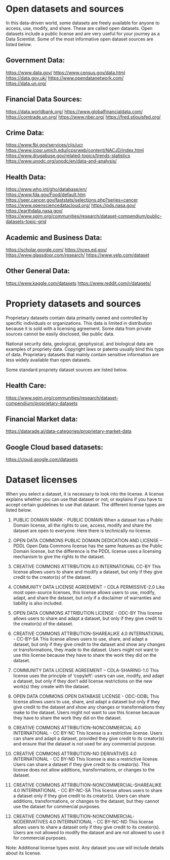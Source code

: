 # Open datasets and sources
In this data-driven world, some datasets are freely available for anyone to access, use, modify, and share. These are called open datasets.
Open datasets include a public license and are very useful for your journey as a Data Scientist. Some of the most informative open dataset sources are listed below.

## Government Data:

https://www.data.gov/
https://www.census.gov/data.html
https://data.gov.uk/
https://www.opendatanetwork.com/
https://data.un.org/

## Financial Data Sources:

https://data.worldbank.org/
https://www.globalfinancialdata.com/
https://comtrade.un.org/
https://www.nber.org/
https://fred.stlouisfed.org/

## Crime Data:

https://www.fbi.gov/services/cjis/ucr
https://www.icpsr.umich.edu/icpsrweb/content/NACJD/index.html
https://www.drugabuse.gov/related-topics/trends-statistics
https://www.unodc.org/unodc/en/data-and-analysis/

## Health Data:

https://www.who.int/gho/database/en/
https://www.fda.gov/Food/default.htm
https://seer.cancer.gov/faststats/selections.php?series=cancer
https://www.opensciencedatacloud.org/
https://pds.nasa.gov/
https://earthdata.nasa.gov/
https://www.sgim.org/communities/research/dataset-compendium/public-datasets-topic-grid

## Academic and Business Data:

https://scholar.google.com/
https://nces.ed.gov/
https://www.glassdoor.com/research/
https://www.yelp.com/dataset

## Other General Data:

https://www.kaggle.com/datasets
https://www.reddit.com/r/datasets/

# Propriety datasets and sources

Proprietary datasets contain data primarily owned and controlled by specific individuals or organizations. This data is limited in distribution because it is sold with a licensing agreement.
Some data from private sources cannot be easily disclosed, like public data.

National security data, geological, geophysical, and biological data are examples of propriety data. Copyright laws or patents usually bind this type of data. Proprietary datasets that mainly contain sensitive information are less widely available than open datasets.

Some standard propriety dataset sources are listed below.

## Health Care:

https://www.sgim.org/communities/research/dataset-compendium/proprietary-datasets

## Financial Market data:

https://datarade.ai/data-categories/proprietary-market-data

## Google Cloud based datasets:

https://cloud.google.com/datasets

# Dataset licenses
When you select a dataset, it is necessary to look into the license. A license explains whether you can use that dataset or not; or explains if you have to accept certain guidelines to use that dataset. The different license types are listed below.

1. PUBLIC DOMAIN MARK - PUBLIC DOMAIN
When a dataset has a Public Domain license, all the rights to use, access, modify and share the dataset are open to everyone. Here there is technically no license.

2. OPEN DATA COMMONS PUBLIC DOMAIN DEDICATION AND LICENSE – PDDL
Open Data Commons license has the same features as the Public Domain license, but the difference is the PDDL license uses a licensing mechanism to give the rights to the dataset.

3. CREATIVE COMMONS ATTRIBUTION 4.0 INTERNATIONAL CC-BY
This license allows users to share and modify a dataset, but only if they give credit to the creator(s) of the dataset.

4. COMMUNITY DATA LICENSE AGREEMENT – CDLA PERMISSIVE-2.0
Like most open-source licenses, this license allows users to use, modify, adapt, and share the dataset, but only if a disclaimer of warranties and liability is also included.

5. OPEN DATA COMMONS ATTRIBUTION LICENSE - ODC-BY
This license allows users to share and adapt a dataset, but only if they give credit to the creator(s) of the dataset.

6. CREATIVE COMMONS ATTRIBUTION-SHAREALIKE 4.0 INTERNATIONAL - CC-BY-SA
This license allows users to use, share, and adapt a dataset, but only if they give credit to the dataset and show any changes or transformations, they made to the dataset. Users might not want to use this license because they have to share the work they did on the dataset.

7. COMMUNITY DATA LICENSE AGREEMENT – CDLA-SHARING-1.0
This license uses the principle of ‘copyleft’: users can use, modify, and adapt a dataset, but only if they don’t add license restrictions on the new work(s) they create with the dataset.

8. OPEN DATA COMMONS OPEN DATABASE LICENSE - ODC-ODBL
This license allows users to use, share, and adapt a dataset but only if they give credit to the dataset and show any changes or transformations they make to the dataset. Users might not want to use this license because they have to share the work they did on the dataset.

9. CREATIVE COMMONS ATTRIBUTION-NONCOMMERCIAL 4.0 INTERNATIONAL - CC BY-NC
This license is a restrictive license. Users can share and adapt a dataset, provided they give credit to its creator(s) and ensure that the dataset is not used for any commercial purpose.

10. CREATIVE COMMONS ATTRIBUTION-NO DERIVATIVES 4.0 INTERNATIONAL - CC BY-ND
This license is also a restrictive license. Users can share a dataset if they give credit to its creator(s). This license does not allow additions, transformations, or changes to the dataset.

11. CREATIVE COMMONS ATTRIBUTION-NONCOMMERCIAL-SHAREALIKE 4.0 INTERNATIONAL - CC BY-NC-SA
This license allows users to share a dataset only if they give credit to its creator(s). Users can share additions, transformations, or changes to the dataset, but they cannot use the dataset for commercial purposes.

12. CREATIVE COMMONS ATTRIBUTION-NONCOMMERCIAL-NODERIVATIVES 4.0 INTERNATIONAL - CC BY-NC-ND
This license allows users to share a dataset only if they give credit to its creator(s). Users are not allowed to modify the dataset and are not allowed to use it for commercial purposes.

Note: Additional license types exist. Any dataset you use will include details about its license.
